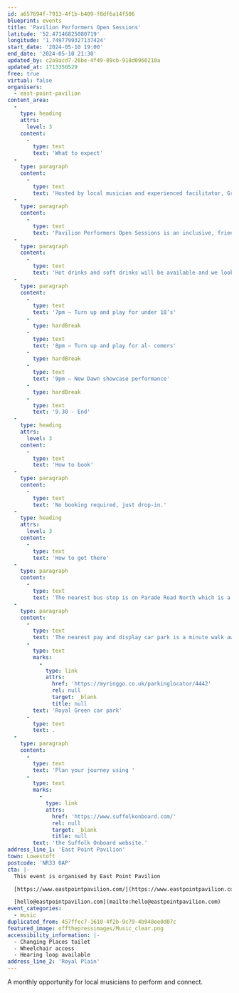 ```yaml
---
id: a657694f-7913-4f1b-b409-f8df6a14f506
blueprint: events
title: 'Pavilion Performers Open Sessions'
latitude: '52.47146825080719'
longitude: '1.7497799327137424'
start_date: '2024-05-10 19:00'
end_date: '2024-05-10 21:30'
updated_by: c2a9acd7-26be-4f49-89cb-918d0960210a
updated_at: 1713350529
free: true
virtual: false
organisers:
  - east-point-pavilion
content_area:
  -
    type: heading
    attrs:
      level: 3
    content:
      -
        type: text
        text: 'What to expect'
  -
    type: paragraph
    content:
      -
        type: text
        text: 'Hosted by local musician and experienced facilitator, Greg Powles, the evening will begin with a “turn up and play” where anyone under the age of 18 can bring a song and perform with an instrument or backing track. Then, we’ll open the floor to musicians of any age who would like to share a song and the evening will be rounded off with a showcase performance by one of our First Light Festival New Dawn youth performers.'
  -
    type: paragraph
    content:
      -
        type: text
        text: 'Pavilion Performers Open Sessions is an inclusive, friendly space led by experienced practitioners and everyone is welcome.'
  -
    type: paragraph
    content:
      -
        type: text
        text: 'Hot drinks and soft drinks will be available and we look forward to seeing you there!'
  -
    type: paragraph
    content:
      -
        type: text
        text: '7pm – Turn up and play for under 18’s'
      -
        type: hardBreak
      -
        type: text
        text: '8pm – Turn up and play for al- comers'
      -
        type: hardBreak
      -
        type: text
        text: '9pm – New Dawn showcase performance'
      -
        type: hardBreak
      -
        type: text
        text: '9.30 - End'
  -
    type: heading
    attrs:
      level: 3
    content:
      -
        type: text
        text: 'How to book'
  -
    type: paragraph
    content:
      -
        type: text
        text: 'No booking required, just drop-in.'
  -
    type: heading
    attrs:
      level: 3
    content:
      -
        type: text
        text: 'How to get there'
  -
    type: paragraph
    content:
      -
        type: text
        text: 'The nearest bus stop is on Parade Road North which is a three minute walk from East Point Pavilion. There is a selection of buses which connect us to the town centre for example, No X2, X22 and 109.'
  -
    type: paragraph
    content:
      -
        type: text
        text: 'The nearest pay and display car park is a minute walk away at '
      -
        type: text
        marks:
          -
            type: link
            attrs:
              href: 'https://myringgo.co.uk/parkinglocator/4442'
              rel: null
              target: _blank
              title: null
        text: 'Royal Green car park'
      -
        type: text
        text: .
  -
    type: paragraph
    content:
      -
        type: text
        text: 'Plan your journey using '
      -
        type: text
        marks:
          -
            type: link
            attrs:
              href: 'https://www.suffolkonboard.com/'
              rel: null
              target: _blank
              title: null
        text: 'the Suffolk Onboard website.'
address_line_1: 'East Point Pavilion'
town: Lowestoft
postcode: 'NR33 0AP'
cta: |-
  This event is organised by East Point Pavilion

  [https://www.eastpointpavilion.com/](https://www.eastpointpavilion.com/)

  [hello@eastpointpavilion.com](mailto:hello@eastpointpavilion.com)
event_categories:
  - music
duplicated_from: 457ffec7-1610-4f2b-9c79-4b948ee0d07c
featured_image: offthepressimages/Music_clear.png
accessibility_information: |-
  - Changing Places toilet
  - Wheelchair access
  - Hearing loop available
address_line_2: 'Royal Plain'
---
```

A monthly opportunity for local musicians to perform and connect.